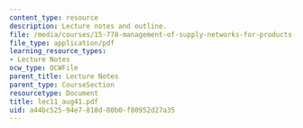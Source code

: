 ```yaml
---
content_type: resource
description: Lecture notes and outline.
file: /media/courses/15-778-management-of-supply-networks-for-products-and-services-summer-2004/a44bc52594e7818d80b0f80952d27a35_lec11_aug41.pdf
file_type: application/pdf
learning_resource_types:
- Lecture Notes
ocw_type: OCWFile
parent_title: Lecture Notes
parent_type: CourseSection
resourcetype: Document
title: lec11_aug41.pdf
uid: a44bc525-94e7-818d-80b0-f80952d27a35
---
```

